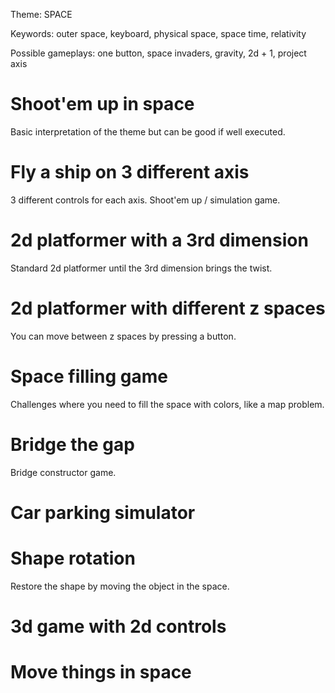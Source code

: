Theme: SPACE

Keywords: outer space, keyboard, physical space, space time, relativity

Possible gameplays: one button, space invaders, gravity, 2d + 1, project axis

# Shoot'em up in space

Basic interpretation of the theme but can be good if well executed.

# Fly a ship on 3 different axis

3 different controls for each axis. Shoot'em up / simulation game.

# 2d platformer with a 3rd dimension

Standard 2d platformer until the 3rd dimension brings the twist.

# 2d platformer with different z spaces

You can move between z spaces by pressing a button.

# Space filling game

Challenges where you need to fill the space with colors, like a map problem.

# Bridge the gap

Bridge constructor game.

# Car parking simulator

# Shape rotation

Restore the shape by moving the object in the space.

# 3d game with 2d controls

# Move things in space